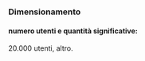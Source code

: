 <h3>Dimensionamento</h3>
 
<h4>numero utenti e quantità significative:</h4>

<p>20.000 utenti, altro.</p>
